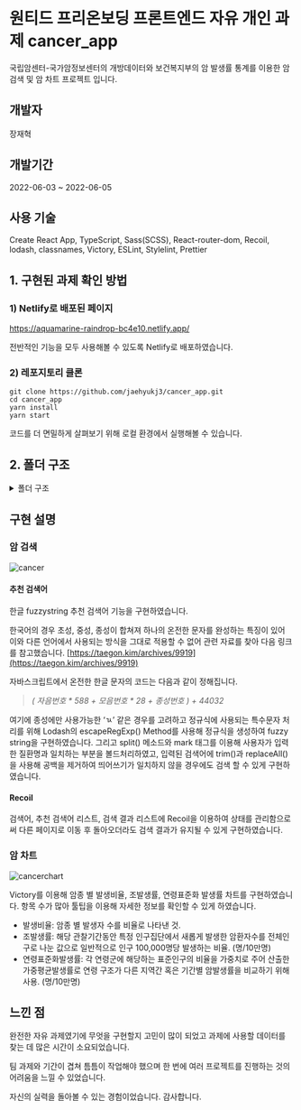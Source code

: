 # 원티드 프리온보딩 프론트엔드 자유 개인 과제 cancer_app

국립암센터-국가암정보센터의 개방데이터와 보건복지부의 암 발생률 통계를 이용한 암 검색 및 암 차트 프로젝트 입니다.

## 개발자

장재혁

## 개발기간

2022-06-03 ~ 2022-06-05

## 사용 기술

Create React App, TypeScript, Sass(SCSS), React-router-dom, Recoil, lodash, classnames, Victory, ESLint, Stylelint, Prettier

## 1. 구현된 과제 확인 방법

### 1) Netlify로 배포된 페이지

https://aquamarine-raindrop-bc4e10.netlify.app/

전반적인 기능을 모두 사용해볼 수 있도록 Netlify로 배포하였습니다.

### 2) 레포지토리 클론

```
git clone https://github.com/jaehyukj3/cancer_app.git
cd cancer_app
yarn install
yarn start
```

코드를 더 면밀하게 살펴보기 위해 로컬 환경에서 실행해볼 수 있습니다.

## 2. 폴더 구조
<details>
<summary>폴더 구조</summary>
<div markdown="1">
    
```
src
│  index.tsx
│  logo.svg
│  react-app-env.d.ts
│  reportWebVitals.ts
│  setupTests.ts
│
├─assets
│  │  index.ts
│  │
│  └─svgs
│          magnifier-icon.svg
│
├─components
│  └─TabBar
│          BottomTab.module.scss
│          index.tsx
│
├─hooks
│  │  index.tsx
│  │  useFuzzyStringMatching.ts
│  │
│  └─state
│          index.ts
│
├─recoil
│      cancer.ts
│      
├─routes
│  │  index.jsx
│  │  Routes.module.scss
│  │
│  ├─Cancer
│  │  │  cancer.module.scss
│  │  │  index.tsx
│  │  │
│  │  ├─ResultList
│  │  │      index.tsx
│  │  │      resultList.module.scss
│  │  │
│  │  ├─SearchInput
│  │  │      index.tsx
│  │  │      searchInput.module.scss
│  │  │
│  │  └─SearchList
│  │          index.tsx
│  │          Match.tsx
│  │          searchList.module.scss
│  │
│  └─CancerChart
│      │  cancerChart.module.scss
│      │  index.tsx
│      │
│      ├─Chart
│      │      index.tsx
│      │
│      └─_utils
│              convertCancerData.ts
│
├─styles
│  │  index.js
│  │  index.scss
│  │
│  ├─base
│  │      _fonts.scss
│  │      _more.scss
│  │      _reset.scss
│  │
│  └─constants
│          _colors.scss
│
├─types
│      cancer.ts
│
└─utils
    │  index.ts
    │
    ├─data
    │      data.js
    │      rateData.js
    │
    └─fuzzystringmatching
            createFuzzyMatcher.ts
```

- 📁assets

  - 이미지나 아이콘과 같은 파일들을 모아둔 폴더입니다.

- 📁components

  - 화면을 구성하는데에 있어 필요한 컴포넌트들을 모아둔 폴더입니다.

- 📁hooks

  - Custom hooks를 모아둔 폴더입니다.

- 📁routes

  - 라우팅 대상을 모아둔 폴더입니다.

- 📁recoil

  - recoil 관련된 파일들을 모아둔 폴더입니다.

- 📁styles

  - 전역 스타일링, 변수, mixins 등 전역에서 사용되는 스타일링 관련 파일들을 모아둔 폴더입니다.

- 📁types

  - 전역적으로 사용되는 타입을 모아둔 폴더입니다.

- 📁utils

  - data, fuzzy string matching 등 다양한 활용 요소들을 모아둔 폴더입니다.
</div>
</details>

## 구현 설명

### 암 검색

![cancer](https://user-images.githubusercontent.com/87752210/172032026-661cba44-a33c-45aa-9aeb-d9eb8f45895f.gif)

#### 추천 검색어

한글 fuzzystring 추천 검색어 기능을 구현하였습니다.

한국어의 경우 초성, 중성, 종성이 합쳐져 하나의 온전한 문자를 완성하는 특징이 있어 이와 다른 언어에서 사용되는 방식을 그대로 적용할 수 없어 관련 자료를 찾아 다음 링크를 참고했습니다.
[https://taegon.kim/archives/9919](https://taegon.kim/archives/9919)

자바스크립트에서 온전한 한글 문자의 코드는 다음과 같이 정해집니다.

> *( 자음번호 * 588 + 모음번호 * 28 + 종성번호 ) + 44032*

여기에 종성에만 사용가능한 ‘ㄳ’ 같은 경우를 고려하고 정규식에 사용되는 특수문자 처리를 위해 Lodash의 escapeRegExp() Method를 사용해 정규식을 생성하여 fuzzy string을 구현하였습니다.
그리고 split() 메소드와 mark 태그를 이용해 사용자가 입력한 질환명과 일치하는 부분을 볼드처리하였고, 입력된 검색어에 trim()과 replaceAll() 을 사용해 공백을 제거하여 띄어쓰기가 일치하지 않을 경우에도 검색 할 수 있게 구현하였습니다.

#### Recoil

검색어, 추천 검색어 리스트, 검색 결과 리스트에 Recoil을 이용하여 상태를 관리함으로써 다른 페이지로 이동 후 돌아오더라도 검색 결과가 유지될 수 있게 구현하였습니다.

### 암 차트

![cancerchart](https://user-images.githubusercontent.com/87752210/172032031-75168b67-67b1-4f62-8697-1914a849361a.gif)

Victory를 이용해 암종 별 발생비율, 조발생률, 연령표준화 발생률 차트를 구현하였습니다. 항목 수가 많아 툴팁을 이용해 자세한 정보를 확인할 수 있게 하였습니다.
* 발생비율: 암종 별 발생자 수를 비율로 나타낸 것.
* 조발생률: 해당 관찰기간동안 특정 인구집단에서 새롭게 발생한 암환자수를 전체인구로 나눈 값으로 일반적으로 인구 100,000명당 발생하는 비율. (명/10만명)
* 연령표준화발생률: 각 연령군에 해당하는 표준인구의 비율을 가중치로 주어 산출한 가중평균발생률로 연령 구조가 다른 지역간 혹은 기간별 암발생률을 비교하기 위해 사용. (명/10만명)

## 느낀 점

완전한 자유 과제였기에 무엇을 구현할지 고민이 많이 되었고 과제에 사용할 데이터를 찾는 데 많은 시간이 소요되었습니다.

팀 과제와 기간이 겹쳐 틈틈이 작업해야 했으며 한 번에 여러 프로젝트를 진행하는 것의 어려움을 느낄 수 있었습니다.

자신의 실력을 돌아볼 수 있는 경험이었습니다. 감사합니다.
